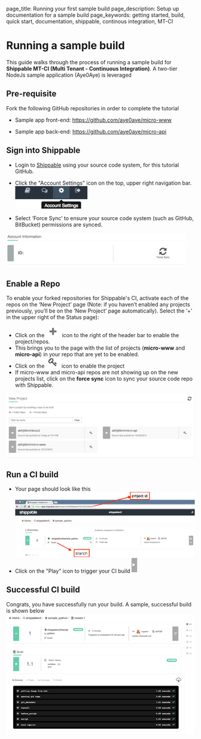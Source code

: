 page_title: Running your first sample build
page_description: Setup up documentation for a sample build
page_keywords: getting started, build, quick start, documentation, shippable, continous integration, MT-CI

# Running a sample build
This guide walks through the process of running a sample build for **Shippable MT-CI (Multi Tenant - Continuous Integration)**. A two-tier NodeJs sample application (Aye0Aye) is leveraged

## Pre-requisite
Fork the following GitHub repositories in order to complete the tutorial

- Sample app front-end: <https://github.com/aye0aye/micro-www> 

- Sample app back-end: <https://github.com/aye0aye/micro-api>


## Sign into Shippable
- Login to [Shippable](<http://www.shippable.com>) using your source code system, for this tutorial GitHub. 
- Click the "Account Settings" icon on the top, upper right navigation bar.
![Account Settings](images/account_settings.gif)


- Select ‘Force Sync’ to ensure your source code system (such as GitHub, BitBucket) permissions are synced.

![Account Settings](images/account_settings_sync.gif)

## Enable a Repo
To enable your forked repositories for Shippable's CI, activate each of the repos on the ‘New Project’ page (Note: if you haven’t enabled any projects previously, you’ll be on the ‘New Project’ page automatically). Select the ‘+’ in the upper right of the Status page):

- Click on the ![add icon](images/add_icon.gif) icon to the right of the header bar to enable the project/repos.
- This brings you to the page with the list of projects (**micro-www** and **micro-api**) in your repo that are yet to be enabled.
- Click on the ![key](images/enable_icon.gif) icon to enable the project
- If micro-www and micro-api repos are not showing up on the new projects list, click on the **force sync** icon to sync your source code repo with Shippable.

![new project](images/aye0aye_new_project.gif)

## Run a CI build
- Your page should look like this
![Build](images/build_badge.gif)
- Click on the "Play" icon to trigger your CI build 
![Play](images/play_icon.gif)

## Successful CI build
Congrats, you have successfully run your build. A sample, successful build is shown below
![Build](images/build_dashboard.gif)